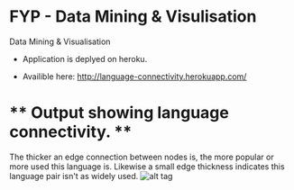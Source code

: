 FYP - Data Mining & Visulisation
===

Data Mining &amp; Visualisation 

* Application is deplyed on heroku.

* Availible here: http://language-connectivity.herokuapp.com/

** Output showing language connectivity. **
===

The thicker an edge connection between nodes is, the more popular or more used this language is.
Likewise a small edge thickness indicates this language pair isn't as widely used.
![alt tag](http://i.imgur.com/4OtaSYy.jpg)
